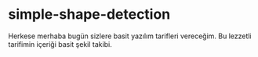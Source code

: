 # simple-shape-detection
Herkese merhaba bugün sizlere basit yazılım tarifleri vereceğim. Bu lezzetli tarifimin içeriği basit şekil takibi.
